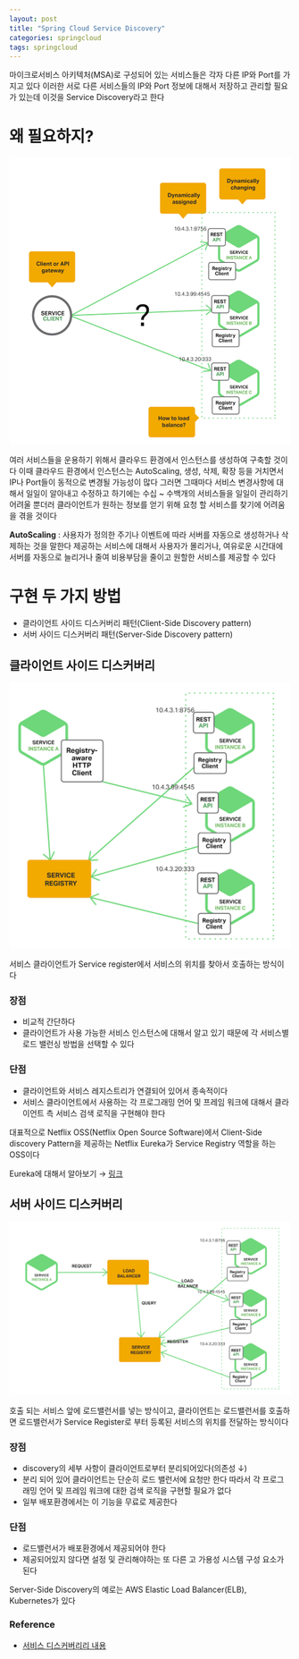 ```yaml
---
layout: post
title: "Spring Cloud Service Discovery"
categories: springcloud
tags: springcloud
---
```


마이크로서비스 아키텍처(MSA)로 구성되어 있는 서비스들은 각자 다른 IP와 Port를 가지고 있다 이러한 서로 다른 서비스들의 IP와 Port 정보에 대해서 저장하고 관리할 필요가 있는데 이것을 Service Discovery라고 한다

# 왜 필요하지?

![why service discovery](/assets/postImages/ServiceDiscoveryConcept/why%20service%20discovery.png)

여러 서비스들을 운용하기 위해서 클라우드 환경에서 인스턴스를 생성하여 구축할 것이다 이때 클라우드 환경에서 인스턴스는 AutoScaling, 생성, 삭제, 확장 등을 거치면서 IP나 Port들이 동적으로 변경될 가능성이 많다 그러면 그때마다 서비스 변경사항에 대해서 일일이 알아내고 수정하고 하기에는 수십 ~ 수백개의 서비스들을 일일이 관리하기 어려울 뿐더러 클라이언트가 원하는 정보를 얻기 위해 요청 할 서비스를 찾기에 어려움을 겪을 것이다

**AutoScaling** : 사용자가 정의한 주기나 이벤트에 따라 서버를 자동으로 생성하거나 삭제하는 것을 말한다 제공하는 서비스에 대해서 사용자가 몰리거나, 여유로운 시간대에 서버를 자동으로 늘리거나 줄여 비용부담을 줄이고 원할한 서비스를 제공할 수 있다

# 구현 두 가지 방법

- 클라이언트 사이드 디스커버리 패턴(Client-Side Discovery pattern)
- 서버 사이드 디스커버리 패턴(Server-Side Discovery pattern)

## 클라이언트 사이드 디스커버리

![client-side discovery](/assets/postImages/ServiceDiscoveryConcept/client-side%20discovery.png)

서비스 클라이언트가 Service register에서 서비스의 위치를 찾아서 호출하는 방식이다

### 장점
- 비교적 간단하다
- 클라이언트가 사용 가능한 서비스 인스턴스에 대해서 알고 있기 때문에 각 서비스별 로드 밸런싱 방법을 선택할 수 있다

### 단점
- 클라이언트와 서비스 레지스트리가 연결되어 있어서 종속적이다
- 서비스 클라이언트에서 사용하는 각 프로그래밍 언어 및 프레임 워크에 대해서 클라이언트 측 서비스 검색 로직을 구현해야 한다

대표적으로 Netflix OSS(Netflix Open Source Software)에서 Client-Side discovery Pattern을 제공하는 Netflix Eureka가 Service Registry 역할을 하는 OSS이다

Eureka에 대해서 알아보기 → [링크](https://mangchhe.github.io/springcloud/2021/04/06/SpringCloudNetflixEureka/)

## 서버 사이드 디스커버리

![server-side discovery](/assets/postImages/ServiceDiscoveryConcept/server-side%20discovery.png)

호출 되는 서비스 앞에 로드밸런서를 넣는 방식이고, 클라이언트는 로드밸런서를 호출하면 로드밸런서가 Service Register로 부터 등록된 서비스의 위치를 전달하는 방식이다

### 장점
- discovery의 세부 사항이 클라이언트로부터 분리되어있다(의존성 ↓)
- 분리 되어 있어 클라이언트는 단순히 로드 밸런서에 요청만 한다 따라서 각 프로그래밍 언어 및 프레임 워크에 대한 검색 로직을 구현할 필요가 없다
- 일부 배포환경에서는 이 기능을 무료로 제공한다

### 단점
- 로드밸런서가 배포환경에서 제공되어야 한다
- 제공되어있지 않다면 설정 및 관리해야하는 또 다른 고 가용성 시스템 구성 요소가 된다

Server-Side Discovery의 예로는 AWS Elastic Load Balancer(ELB), Kubernetes가 있다

### Reference

- [서비스 디스커버리리 내용](https://www.nginx.com/blog/service-discovery-in-a-microservices-architecture/)
